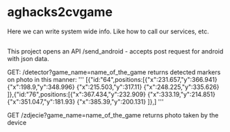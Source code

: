# aghacks2cvgame

Here we can write system wide info. Like how to call our services, etc.
##
This project opens an API
/send_android - accepts post request for android with json data. 



GET:   /detector?game_name=name_of_the_game
returns detected markers on photo in this manner:
'''
[{"id:"64",positions:[{"x":231.657,"y":366.941} {"x":198.9,"y":348.996} {"x":215.503,"y":317.11} {"x":248.225,"y":335.626} ]},{"id:"76",positions:[{"x":367.434,"y":232.909} {"x":333.19,"y":214.851} {"x":351.047,"y":181.93} {"x":385.39,"y":200.131} ]},]
'''

GET /zdjecie?game_name=name_of_the_game
returns photo taken by the device
